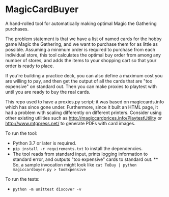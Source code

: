 # MagicCardBuyer
A hand-rolled tool for automatically making optimal Magic the Gathering purchases.

The problem statement is that we have a list of named cards for the hobby game Magic the Gathering, and we want to purchase them for as little as possible. Assuming a minimum order is required to purchase from each individual store, this tool calculates the optimal buy order from among any number of stores, and adds the items to your shopping cart so that your order is ready to place.

If you're building a practice deck, you can also define a maximum cost you are willing to pay, and then get the output of all the cards that are "too expensive" on standard out. Then you can make proxies to playtest with until you are ready to buy the real cards.

This repo used to have a proxies.py script; it was based on magiccards.info which has since gone under. Furthermore, since it built an HTML page, it had a problem with scaling differently on different printers. Consider using other existing utilities such as http://magiccardprices.info/PlaytestUtility or http://www.mtgpress.net/ to generate PDFs with card images.

To run the tool:
* Python 3.7 or later is required.
* `pip install -r requirements.txt` to install the dependencies.
* The tool reads from standard input, prints logging information to standard error, and outputs "too expensive" cards to standard out.
** So, a sample invocation might look like `cat ToBuy | python magiccardbuyer.py > tooExpensive`

To run the tests:
* `python -m unittest discover -v`